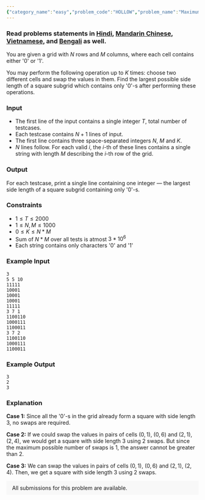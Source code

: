 ```yaml
---
{"category_name":"easy","problem_code":"HOLLOW","problem_name":"Maximum Size Hollow Square","problemComponents":{"constraints":"","constraintsState":false,"subtasks":"","subtasksState":false,"inputFormat":"","inputFormatState":false,"outputFormat":"","outputFormatState":false,"sampleTestCases":{}},"video_editorial_url":"","languages_supported":{"0":"CPP14","1":"C","2":"JAVA","3":"PYTH 3.6","4":"CPP17","5":"PYTH","6":"PYP3","7":"CS2","8":"ADA","9":"PYPY","10":"TEXT","11":"PAS fpc","12":"NODEJS","13":"RUBY","14":"PHP","15":"GO","16":"HASK","17":"TCL","18":"PERL","19":"SCALA","20":"LUA","21":"kotlin","22":"BASH","23":"JS","24":"LISP sbcl","25":"rust","26":"PAS gpc","27":"BF","28":"CLOJ","29":"R","30":"D","31":"CAML","32":"FORT","33":"ASM","34":"swift","35":"FS","36":"WSPC","37":"LISP clisp","38":"SQL","39":"SCM guile","40":"PERL6","41":"ERL","42":"CLPS","43":"ICK","44":"NICE","45":"PRLG","46":"ICON","47":"COB","48":"SCM chicken","49":"PIKE","50":"SCM qobi","51":"ST","52":"SQLQ","53":"NEM"},"max_timelimit":0.5,"source_sizelimit":50000,"problem_author":"daanish_adm","problem_tester":"","date_added":"26-12-2020","tags":{"0":"binary","1":"ccrc2021","2":"daanish_adm","3":"medium","4":"prefix"},"problem_difficulty_level":"Medium","best_tag":"Binary Search","editorial_url":"https://discuss.codechef.com/problems/HOLLOW","time":{"view_start_date":1104528600,"submit_start_date":1104528600,"visible_start_date":1104528600,"end_date":1735669800},"is_direct_submittable":false,"problemDiscussURL":"https://discuss.codechef.com/search?q=HOLLOW","is_proctored":false,"visitedContests":{},"layout":"problem"}
---
```

### Read problems statements in [Hindi](https://www.codechef.com/download/translated/CCRC2021/hindi/HOLLOW.pdf), [Mandarin Chinese](https://www.codechef.com/download/translated/CCRC2021/mandarin/HOLLOW.pdf), [Vietnamese](https://www.codechef.com/download/translated/CCRC2021/vietnamese/HOLLOW.pdf), and [Bengali](https://www.codechef.com/download/translated/CCRC2021/bengali/HOLLOW.pdf) as well.

You are given a grid with $N$ rows and $M$ columns, where each cell contains either '0' or '1'.

You may perform the following operation up to $K$ times: choose two different cells and swap the values in them. Find the largest possible side length of a square subgrid which contains only '0'-s after performing these operations.

### Input
- The first line of the input contains a single integer $T$, total number of testcases.
- Each testcase contains $N + 1$ lines of input.
- The first line contains three space-separated integers $N$, $M$ and $K$.
- $N$ lines follow. For each valid $i$, the $i$-th of these lines contains a single string with length $M$ describing the $i$-th row of the grid.

### Output
For each testcase, print a single line containing one integer ― the largest side length of a square subgrid containing only '0'-s.

### Constraints
- $1 \leq T \leq 2000$
- $1 \leq N, M \leq 1000$
- $0 \leq K \leq N * M$
- Sum of $N * M$ over all tests is atmost $3*10^6$
- Each string contains only characters '0' and '1'

### Example Input
```
3
5 5 10
11111
10001
10001
10001
11111
3 7 1
1100110
1000111
1100011
3 7 2
1100110
1000111
1100011
```

### Example Output
```
3
2
3
```

### Explanation
**Case 1:** Since all the '0'-s in the grid already form a square with side length $3$, no swaps are required.

**Case 2:** If we could swap the values in pairs of cells $(0, 1)$, $(0, 6)$ and $(2, 1)$, $(2, 4)$, we would get a square with side length $3$ using $2$ swaps. But since the maximum possible number of swaps is $1$, the answer cannot be greater than $2$.

**Case 3:** We can swap the values in pairs of cells $(0, 1)$, $(0, 6)$ and $(2, 1)$, $(2, 4)$. Then, we get a square with side length $3$ using $2$ swaps.
<aside style='background: #f8f8f8;padding: 10px 15px;'><div>All submissions for this problem are available.</div></aside>